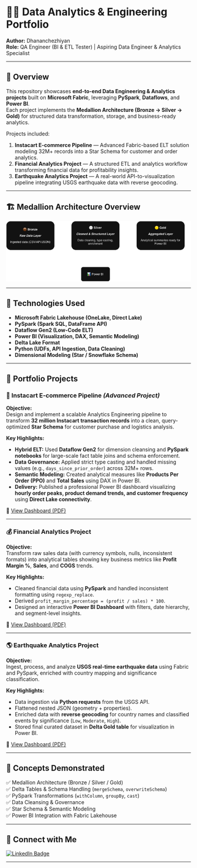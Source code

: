 # 👨‍💻 Data Analytics & Engineering Portfolio  

**Author:** Dhananchezhiyan  
**Role:** QA Engineer (BI & ETL Tester) | Aspiring Data Engineer & Analytics Specialist  

---

## 📘 Overview  
This repository showcases **end-to-end Data Engineering & Analytics projects** built on **Microsoft Fabric**, leveraging **PySpark**, **Dataflows**, and **Power BI**.  
Each project implements the **Medallion Architecture (Bronze → Silver → Gold)** for structured data transformation, storage, and business-ready analytics.  

Projects included:  
1. **Instacart E-commerce Pipeline** — Advanced Fabric-based ELT solution modeling 32M+ records into a Star Schema for customer and order analytics.  
2. **Financial Analytics Project** — A structured ETL and analytics workflow transforming financial data for profitability insights.  
3. **Earthquake Analytics Project** — A real-world API-to-visualization pipeline integrating USGS earthquake data with reverse geocoding.  

---

## 🏗️ Medallion Architecture Overview  
![Medallion Architecture](docs/medallion_architecture.png)  

---

## 🧩 Technologies Used  
- **Microsoft Fabric Lakehouse (OneLake, Direct Lake)**  
- **PySpark (Spark SQL, DataFrame API)**  
- **Dataflow Gen2 (Low-Code ELT)**  
- **Power BI (Visualization, DAX, Semantic Modeling)**  
- **Delta Lake Format**  
- **Python (UDFs, API Ingestion, Data Cleaning)**  
- **Dimensional Modeling (Star / Snowflake Schema)**  

---

## 🚀 Portfolio Projects  

### 🛒 Instacart E-commerce Pipeline *(Advanced Project)*  
**Objective:**  
Design and implement a scalable Analytics Engineering pipeline to transform **32 million Instacart transaction records** into a clean, query-optimized **Star Schema** for customer purchase and logistics analysis.  

**Key Highlights:**  
- **Hybrid ELT:** Used **Dataflow Gen2** for dimension cleansing and **PySpark notebooks** for large-scale fact table joins and schema enforcement.  
- **Data Governance:** Applied strict type casting and handled missing values (e.g., `days_since_prior_order`) across 32M+ rows.  
- **Semantic Modeling:** Created analytical measures like **Products Per Order (PPO)** and **Total Sales** using DAX in Power BI.  
- **Delivery:** Published a professional Power BI dashboard visualizing **hourly order peaks, product demand trends, and customer frequency** using **Direct Lake connectivity**.  

📄 [View Dashboard (PDF)](Instacart_Analytics/report/RPT_Instacart_Dashboard.pdf)  

---

### 💰 Financial Analytics Project  
**Objective:**  
Transform raw sales data (with currency symbols, nulls, inconsistent formats) into analytical tables showing key business metrics like **Profit Margin %**, **Sales**, and **COGS** trends.  

**Key Highlights:**  
- Cleaned financial data using **PySpark** and handled inconsistent formatting using `regexp_replace`.  
- Derived `profit_margin_percentage = (profit / sales) * 100`.  
- Designed an interactive **Power BI Dashboard** with filters, date hierarchy, and segment-level insights.  

📄 [View Dashboard (PDF)](Financial_Analytics/Financial_Analytics.pdf)  

---

### 🌎 Earthquake Analytics Project  
**Objective:**  
Ingest, process, and analyze **USGS real-time earthquake data** using Fabric and PySpark, enriched with country mapping and significance classification.  

**Key Highlights:**  
- Data ingestion via **Python requests** from the USGS API.  
- Flattened nested JSON (geometry + properties).  
- Enriched data with **reverse geocoding** for country names and classified events by significance (`Low`, `Moderate`, `High`).  
- Stored final curated dataset in **Delta Gold table** for visualization in Power BI.  

📄 [View Dashboard (PDF)](Earthquakes_Analytics/Earthquake_Events.pdf)  

---

## 🧠 Concepts Demonstrated  
✅ Medallion Architecture (Bronze / Silver / Gold)  
✅ Delta Tables & Schema Handling (`mergeSchema`, `overwriteSchema`)  
✅ PySpark Transformations (`withColumn`, `groupBy`, `cast`)  
✅ Data Cleansing & Governance  
✅ Star Schema & Semantic Modeling  
✅ Power BI Integration with Fabric Lakehouse  

---

## 👤 Connect with Me  
[![LinkedIn Badge](https://img.shields.io/badge/LinkedIn-blue?logo=linkedin&logoColor=white)](https://www.linkedin.com/in/dhananchezhiyante)  

---
